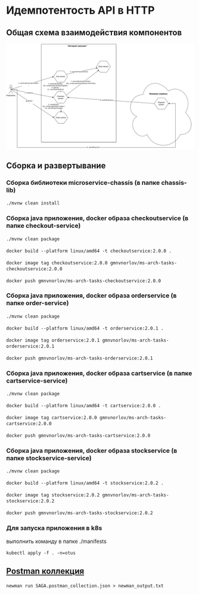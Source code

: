 # Идемпотентость API в HTTP

## Общая схема взаимодействия компонентов

![Общая схема взаимодействия компонентов](saga.drawio.png)

## Сборка и развертывание

### Сборка библиотеки microservice-chassis (в папке chassis-lib)
```
./mvnw clean install
```

### Сборка java приложения, docker образа checkoutservice (в папке checkout-service)

```
./mvnw clean package

docker build --platform linux/amd64 -t checkoutservice:2.0.0 .

docker image tag checkoutservice:2.0.0 gmnvnorlov/ms-arch-tasks-checkoutservice:2.0.0

docker push gmnvnorlov/ms-arch-tasks-checkoutservice:2.0.0
```

### Сборка java приложения, docker образа orderservice (в папке order-service)

```
./mvnw clean package

docker build --platform linux/amd64 -t orderservice:2.0.1 .

docker image tag orderservice:2.0.1 gmnvnorlov/ms-arch-tasks-orderservice:2.0.1

docker push gmnvnorlov/ms-arch-tasks-orderservice:2.0.1
```

### Сборка java приложения, docker образа cartservice (в папке cartservice-service)

```
./mvnw clean package

docker build --platform linux/amd64 -t cartservice:2.0.0 .

docker image tag cartservice:2.0.0 gmnvnorlov/ms-arch-tasks-cartservice:2.0.0

docker push gmnvnorlov/ms-arch-tasks-cartservice:2.0.0
```

### Сборка java приложения, docker образа stockservice (в папке stockservice-service)

```
./mvnw clean package

docker build --platform linux/amd64 -t stockservice:2.0.2 .

docker image tag stockservice:2.0.2 gmnvnorlov/ms-arch-tasks-stockservice:2.0.2

docker push gmnvnorlov/ms-arch-tasks-stockservice:2.0.2
```

### Для запуска приложения в k8s
выполнить команду в папке ./manifests
```
kubectl apply -f . -n=otus
```

## [Postman коллекция](postman)
```
newman run SAGA.postman_collection.json > newman_output.txt
```
